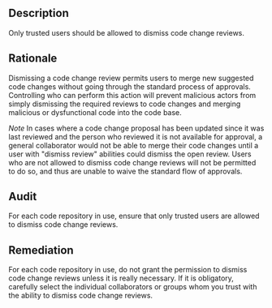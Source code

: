## Description

Only trusted users should be allowed to dismiss code change reviews.

## Rationale

Dismissing a code change review permits users to merge new suggested code changes without going through the standard process of approvals. Controlling who can perform this action will prevent malicious actors from simply dismissing the required reviews to code changes and merging malicious or dysfunctional code into the code base.

*Note* In cases where a code change proposal has been updated since it was last reviewed and the person who reviewed it is not available for approval, a general collaborator would not be able to merge their code changes until a user with "dismiss review" abilities could dismiss the open review. Users who are not allowed to dismiss code change reviews will not be permitted to do so, and thus are unable to waive the standard flow of approvals.

## Audit

For each code repository in use, ensure that only trusted users are allowed to dismiss code change reviews.

## Remediation

For each code repository in use, do not grant the permission to dismiss code change reviews unless it is really necessary. If it is obligatory, carefully select the individual collaborators or groups whom you trust with the ability to dismiss code change reviews.
